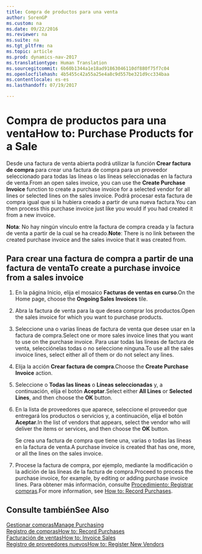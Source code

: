 ```yaml
---
title: Compra de productos para una venta
author: SorenGP
ms.custom: na
ms.date: 09/22/2016
ms.reviewer: na
ms.suite: na
ms.tgt_pltfrm: na
ms.topic: article
ms.prod: dynamics-nav-2017
ms.translationtype: Human Translation
ms.sourcegitcommit: 6b60b1344a1e18ad91863046110df880f75f7c04
ms.openlocfilehash: 4b5455c42a55a25e4a8c9d557be321d9cc334baa
ms.contentlocale: es-es
ms.lasthandoff: 07/19/2017

---
```


# <a name="how-to-purchase-products-for-a-sale"></a><span data-ttu-id="696e9-102">Compra de productos para una venta</span><span class="sxs-lookup"><span data-stu-id="696e9-102">How to: Purchase Products for a Sale</span></span>
<span data-ttu-id="696e9-103">Desde una factura de venta abierta podrá utilizar la función **Crear factura de compra** para crear una factura de compra para un proveedor seleccionado para todas las líneas o las líneas seleccionadas en la factura de venta.</span><span class="sxs-lookup"><span data-stu-id="696e9-103">From an open sales invoice, you can use the **Create Purchase Invoice** function to create a purchase invoice for a selected vendor for all lines or selected lines on the sales invoice.</span></span> <span data-ttu-id="696e9-104">Podrá procesar esta factura de compra igual que si la hubiera creado a partir de una nueva factura.</span><span class="sxs-lookup"><span data-stu-id="696e9-104">You can then process this purchase invoice just like you would if you had created it from a new invoice.</span></span>

<span data-ttu-id="696e9-105">**Nota**: No hay ningún vínculo entre la factura de compra creada y la factura de venta a partir de la cual se ha creado.</span><span class="sxs-lookup"><span data-stu-id="696e9-105">**Note**: There is no link between the created purchase invoice and the sales invoice that it was created from.</span></span>

## <a name="to-create-a-purchase-invoice-from-a-sales-invoice"></a><span data-ttu-id="696e9-106">Para crear una factura de compra a partir de una factura de venta</span><span class="sxs-lookup"><span data-stu-id="696e9-106">To create a purchase invoice from a sales invoice</span></span>
1. <span data-ttu-id="696e9-107">En la página Inicio, elija el mosaico **Facturas de ventas en curso**.</span><span class="sxs-lookup"><span data-stu-id="696e9-107">On the Home page, choose the **Ongoing Sales Invoices** tile.</span></span>
2. <span data-ttu-id="696e9-108">Abra la factura de venta para la que desea comprar los productos.</span><span class="sxs-lookup"><span data-stu-id="696e9-108">Open the sales invoice for which you want to purchase products.</span></span>
3. <span data-ttu-id="696e9-109">Seleccione una o varias líneas de factura de venta que desee usar en la factura de compra.</span><span class="sxs-lookup"><span data-stu-id="696e9-109">Select one or more sales invoice lines that you want to use on the purchase invoice.</span></span> <span data-ttu-id="696e9-110">Para usar todas las líneas de factura de venta, selecciónelas todas o no seleccione ninguna.</span><span class="sxs-lookup"><span data-stu-id="696e9-110">To use all the sales invoice lines, select either all of them or do not select any lines.</span></span>
4. <span data-ttu-id="696e9-111">Elija la acción **Crear factura de compra**.</span><span class="sxs-lookup"><span data-stu-id="696e9-111">Choose the **Create Purchase Invoice** action.</span></span>
5. <span data-ttu-id="696e9-112">Seleccione o **Todas las líneas** o **Líneas seleccionadas** y, a continuación, elija el botón **Aceptar**.</span><span class="sxs-lookup"><span data-stu-id="696e9-112">Select either **All Lines** or **Selected Lines**, and then choose the **OK** button.</span></span>  
6. <span data-ttu-id="696e9-113">En la lista de proveedores que aparece, seleccione el proveedor que entregará los productos o servicios y, a continuación, elija el botón **Aceptar**.</span><span class="sxs-lookup"><span data-stu-id="696e9-113">In the list of vendors that appears, select the vendor who will deliver the items or services, and then choose the **OK** button.</span></span>

    <span data-ttu-id="696e9-114">Se crea una factura de compra que tiene una, varias o todas las líneas en la factura de venta.</span><span class="sxs-lookup"><span data-stu-id="696e9-114">A purchase invoice is created that has one, more, or all the lines on the sales invoice.</span></span>
7. <span data-ttu-id="696e9-115">Procese la factura de compra, por ejemplo, mediante la modificación o la adición de las líneas de la factura de compra.</span><span class="sxs-lookup"><span data-stu-id="696e9-115">Proceed to process the purchase invoice, for example, by editing or adding purchase invoice lines.</span></span> <span data-ttu-id="696e9-116">Para obtener más información, consulte [Procedimiento: Registrar compras](purchasing-how-record-purchases.md).</span><span class="sxs-lookup"><span data-stu-id="696e9-116">For more information, see [How to: Record Purchases](purchasing-how-record-purchases.md).</span></span>

## <a name="see-also"></a><span data-ttu-id="696e9-117">Consulte también</span><span class="sxs-lookup"><span data-stu-id="696e9-117">See Also</span></span>
[<span data-ttu-id="696e9-118">Gestionar compras</span><span class="sxs-lookup"><span data-stu-id="696e9-118">Manage Purchasing</span></span>](purchasing-manage-purchasing.md)  
[<span data-ttu-id="696e9-119">Registro de compras</span><span class="sxs-lookup"><span data-stu-id="696e9-119">How to: Record Purchases</span></span>](purchasing-how-record-purchases.md)  
[<span data-ttu-id="696e9-120">Facturación de ventas</span><span class="sxs-lookup"><span data-stu-id="696e9-120">How to: Invoice Sales</span></span>](sales-how-invoice-sales.md)  
[<span data-ttu-id="696e9-121">Registro de proveedores nuevos</span><span class="sxs-lookup"><span data-stu-id="696e9-121">How to: Register New Vendors</span></span>](purchasing-how-register-new-vendors.md)

